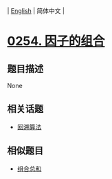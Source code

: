 
| [English](README_EN.md) | 简体中文 |
# [0254. 因子的组合](https://leetcode-cn.com/problems/factor-combinations/)
## 题目描述
None
## 相关话题
- [回溯算法](https://leetcode-cn.com/tag/backtracking)
## 相似题目
- [组合总和](../combination-sum/README.md)
